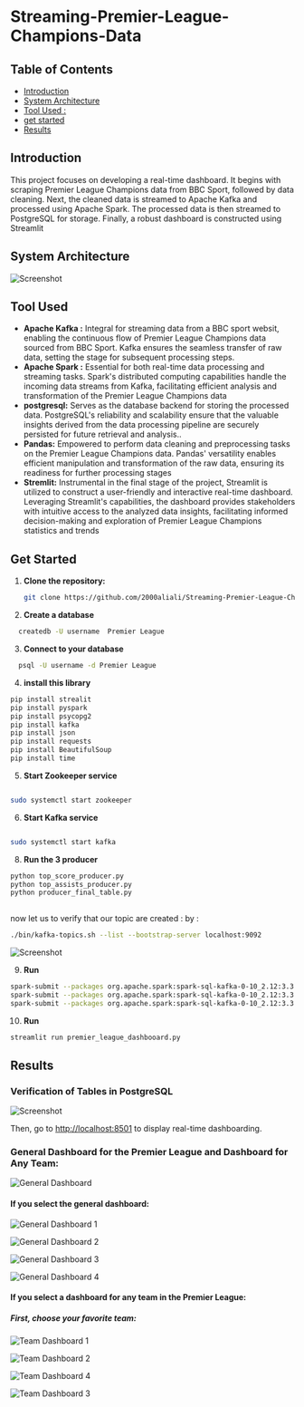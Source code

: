 # Streaming-Premier-League-Champions-Data



<!-- TABLE OF CONTENTS -->
## Table of Contents
- [Introduction](#introduction)
- [System Architecture](#SystemArchitecture)
- [Tool Used :](#ToolUsed )
- [get started](#getstarted)
- [Results](#license)
<!-- END OF TABLE OF CONTENTS -->




<a name="introduction"></a>
## Introduction
This project focuses on developing a real-time dashboard. It begins with scraping Premier League Champions data from BBC Sport, followed by data cleaning. Next, the cleaned data is streamed to Apache Kafka and processed using Apache Spark. The processed data is then streamed to PostgreSQL for storage. Finally, a robust dashboard is constructed using Streamlit
<a name="SystemArchitecture"></a>
## System Architecture
![Screenshot](https://github.com/2000aliali/Streaming-Premier-League-Champions-Data/blob/main/Images/System%20Architecture.png)



<a name="ToolUsed "></a>
## Tool Used




- **Apache Kafka :** Integral for streaming data from a BBC sport websit, enabling the continuous flow of Premier League Champions data sourced from BBC Sport. Kafka ensures the seamless transfer of raw data, setting the stage for subsequent processing steps.
- **Apache Spark :** Essential for both real-time data processing and streaming tasks. Spark's distributed computing capabilities handle the incoming data streams from Kafka, facilitating efficient analysis and transformation of the Premier League Champions data
- **postgresql:** Serves as the database backend for storing the processed data. PostgreSQL's reliability and scalability ensure that the valuable insights derived from the data processing pipeline are securely persisted for future retrieval and analysis..
- **Pandas:** Empowered to perform data cleaning and preprocessing tasks on the Premier League Champions data. Pandas' versatility enables efficient manipulation and transformation of the raw data, ensuring its readiness for further processing stages
- **Stremlit:** Instrumental in the final stage of the project, Streamlit is utilized to construct a user-friendly and interactive real-time dashboard. Leveraging Streamlit's capabilities, the dashboard provides stakeholders with intuitive access to the analyzed data insights, facilitating informed decision-making and exploration of Premier League Champions statistics and trends

<a name="getstarted"></a>


## Get Started
1. **Clone the repository:**
   ```sh
   git clone https://github.com/2000aliali/Streaming-Premier-League-Champions-Data.git
2. **Create a database**
 ```sh
   createdb -U username  Premier League

```
3. **Connect to your database**
 ```sh
   psql -U username -d Premier League
 ```
4. **install this library**
 ```sh
pip install strealit
pip install pyspark
pip install psycopg2
pip install kafka
pip install json
pip install requests
pip install BeautifulSoup
pip install time

 ```
5. **Start Zookeeper service**
 ```sh

sudo systemctl start zookeeper
```
6. **Start Kafka service**
 ```sh

sudo systemctl start kafka
```


8. **Run the 3 producer**
 ```sh
python top_score_producer.py
python top_assists_producer.py
python producer_final_table.py 
  
 ```


now let us to verify that our topic are created :
 by  :
 ```sh
 ./bin/kafka-topics.sh --list --bootstrap-server localhost:9092
 ```
![Screenshot](https://github.com/2000aliali/Streaming-Premier-League-Champions-Data/blob/main/Images/Capture%20d'%C3%A9cran%202024-03-24%20005641.png)

 9. **Run**
 ```sh
 spark-submit --packages org.apache.spark:spark-sql-kafka-0-10_2.12:3.3.0 --jars postgresql-driver.jar  top_score_cansumer.py
spark-submit --packages org.apache.spark:spark-sql-kafka-0-10_2.12:3.3.0 --jars postgresql-driver.jar  top_score_producer.py
spark-submit --packages org.apache.spark:spark-sql-kafka-0-10_2.12:3.3.0 --jars postgresql-driver.jar  cansumer_final_table.py 
 ```
 10. **Run**
 ```sh
streamlit run premier_league_dashbooard.py
 ```

<a name="license"></a>
## Results
### Verification of Tables in PostgreSQL







![Screenshot](https://github.com/2000aliali/Streaming-Premier-League-Champions-Data/blob/main/Images/Capture%20d'%C3%A9cran%202024-03-24%20012006.png)

Then, go to [http://localhost:8501](http://localhost:8501) to display real-time dashboarding.

### General Dashboard for the Premier League and Dashboard for Any Team:

![General Dashboard](https://github.com/2000aliali/Streaming-Premier-League-Champions-Data/blob/main/Images/first.png)

#### If you select the general dashboard:

![General Dashboard 1](https://github.com/2000aliali/Streaming-Premier-League-Champions-Data/blob/main/Images/img1.png)

![General Dashboard 2](https://github.com/2000aliali/Streaming-Premier-League-Champions-Data/blob/main/Images/img2.png)

![General Dashboard 3](https://github.com/2000aliali/Streaming-Premier-League-Champions-Data/blob/main/Images/img3.png)

![General Dashboard 4](https://github.com/2000aliali/Streaming-Premier-League-Champions-Data/blob/main/Images/img4.png)

#### If you select a dashboard for any team in the Premier League:

##### First, choose your favorite team:

![Team Dashboard 1](https://github.com/2000aliali/Streaming-Premier-League-Champions-Data/blob/main/Images/timg1.png)

![Team Dashboard 2](https://github.com/2000aliali/Streaming-Premier-League-Champions-Data/blob/main/Images/timg2.png)

![Team Dashboard 4](https://github.com/2000aliali/Streaming-Premier-League-Champions-Data/blob/main/Images/tmg10.png)

![Team Dashboard 3](https://github.com/2000aliali/Streaming-Premier-League-Champions-Data/blob/main/Images/tmg4.png)




 





